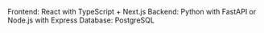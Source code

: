 Frontend: React with TypeScript + Next.js
Backend:  Python with FastAPI or Node.js with Express
Database: PostgreSQL
